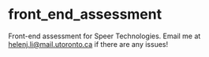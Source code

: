 # front_end_assessment
Front-end assessment for Speer Technologies. Email me at helenj.li@mail.utoronto.ca if there are any issues!
